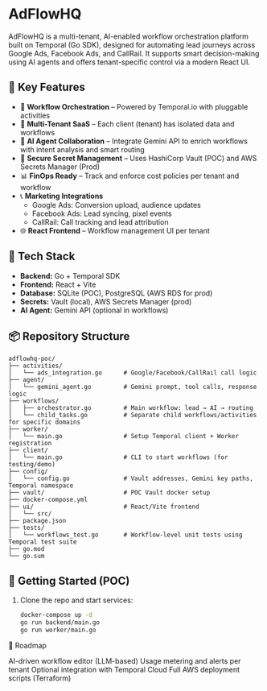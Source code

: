 # AdFlowHQ

AdFlowHQ is a multi-tenant, AI-enabled workflow orchestration platform built on Temporal (Go SDK), designed for automating lead journeys across Google Ads, Facebook Ads, and CallRail. It supports smart decision-making using AI agents and offers tenant-specific control via a modern React UI.

## 🌟 Key Features

- 🧩 **Workflow Orchestration** – Powered by Temporal.io with pluggable activities
- 👥 **Multi-Tenant SaaS** – Each client (tenant) has isolated data and workflows
- 🤖 **AI Agent Collaboration** – Integrate Gemini API to enrich workflows with intent analysis and smart routing
- 🔐 **Secure Secret Management** – Uses HashiCorp Vault (POC) and AWS Secrets Manager (Prod)
- 📊 **FinOps Ready** – Track and enforce cost policies per tenant and workflow
- 📞 **Marketing Integrations**
  - Google Ads: Conversion upload, audience updates
  - Facebook Ads: Lead syncing, pixel events
  - CallRail: Call tracking and lead attribution
- 🌐 **React Frontend** – Workflow management UI per tenant

## 🚀 Tech Stack

- **Backend:** Go + Temporal SDK
- **Frontend:** React + Vite
- **Database:** SQLite (POC), PostgreSQL (AWS RDS for prod)
- **Secrets:** Vault (local), AWS Secrets Manager (prod)
- **AI Agent:** Gemini API (optional in workflows)

## 📦 Repository Structure

```
adflowhq-poc/
├── activities/
│   └── ads_integration.go      # Google/Facebook/CallRail call logic
├── agent/
│   └── gemini_agent.go         # Gemini prompt, tool calls, response logic
├── workflows/
│   ├── orchestrator.go         # Main workflow: lead → AI → routing
│   └── child_tasks.go          # Separate child workflows/activities for specific domains
├── worker/
│   └── main.go                 # Setup Temporal client + Worker registration
├── client/
│   └── main.go                 # CLI to start workflows (for testing/demo)
├── config/
│   └── config.go               # Vault addresses, Gemini key paths, Temporal namespace
├── vault/                      # POC Vault docker setup
├── docker-compose.yml
├── ui/                         # React/Vite frontend
│   └── src/
├── package.json
├── tests/
│   └── workflows_test.go       # Workflow-level unit tests using Temporal test suite
├── go.mod
└── go.sum
```

## 🔧 Getting Started (POC)

1. Clone the repo and start services:
   ```bash
   docker-compose up -d
   go run backend/main.go
   go run worker/main.go
   ```


📌 Roadmap

 AI-driven workflow editor (LLM-based)
 Usage metering and alerts per tenant
 Optional integration with Temporal Cloud
 Full AWS deployment scripts (Terraform)


 






